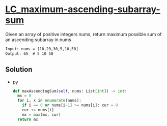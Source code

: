 # [LC_maximum-ascending-subarray-sum](https://leetcode.com/problems/maximum-ascending-subarray-sum)

Given an array of positive integers nums, return maximum possible sum of an ascending subarray in nums

```txt
Input: nums = [10,20,30,5,10,50]
Output: 65  # 5 10 50
```

## Solution

* py

  ```py
  def maxAscendingSum(self, nums: List[int]) -> int:
    mx = 0
    for i, x in enumerate(nums):
      if i == 0 or nums[i-1] >= nums[i]: cur = 0
      cur += nums[i]
      mx = max(mx, cur)
    return mx
  ```
